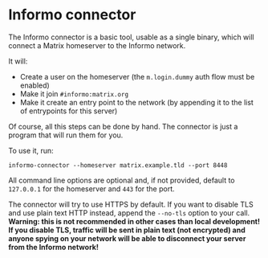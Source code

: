 # Informo connector

The Informo connector is a basic tool, usable as a single binary, which will connect a Matrix homeserver to the Informo network.

It will:

* Create a user on the homeserver (the `m.login.dummy` auth flow must be enabled)
* Make it join `#informo:matrix.org`
* Make it create an entry point to the network (by appending it to the list of entrypoints for this server)

Of course, all this steps can be done by hand. The connector is just a program that will run them for you.

To use it, run:

```
informo-connector --homeserver matrix.example.tld --port 8448
```

All command line options are optional and, if not provided, default to `127.0.0.1` for the homeserver and `443` for the port.

The connector will try to use HTTPS by default. If you want to disable TLS and use plain text HTTP instead, append the `--no-tls` option to your call. **Warning: this is not recommended in other cases than local development! If you disable TLS, traffic will be sent in plain text (not encrypted) and anyone spying on your network will be able to disconnect your server from the Informo network!**
